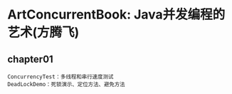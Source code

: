# ArtConcurrentBook: Java并发编程的艺术(方腾飞)
## chapter01
    ConcurrencyTest：多线程和串行速度测试
    DeadLockDemo：死锁演示、定位方法、避免方法